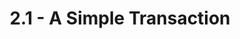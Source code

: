 ---
layout: page
title: 2.1 - A Simple Transaction
product: avaTax
doctype: dev_guide
chapter: transactions
nav: apis
disqus: 1
---